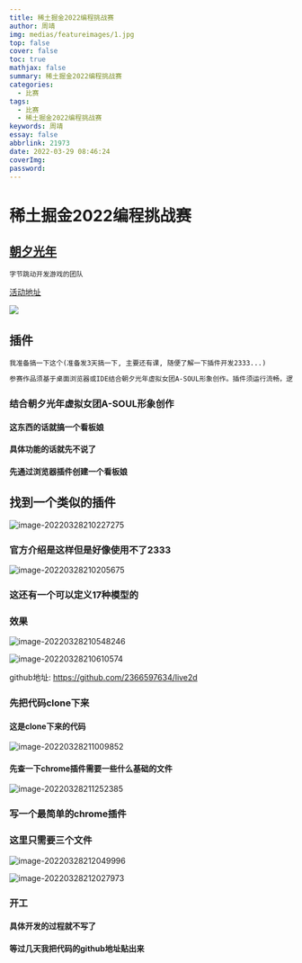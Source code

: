 ```yaml
---
title: 稀土掘金2022编程挑战赛
author: 周靖
img: medias/featureimages/1.jpg
top: false
cover: false
toc: true
mathjax: false
summary: 稀土掘金2022编程挑战赛
categories:
  - 比赛
tags:
  - 比赛
  - 稀土掘金2022编程挑战赛
keywords: 周靖
essay: false
abbrlink: 21973
date: 2022-03-29 08:46:24
coverImg:
password:
---
```


# 稀土掘金2022编程挑战赛

## [朝夕光年](https://baike.baidu.com/item/%E6%9C%9D%E5%A4%95%E5%85%89%E5%B9%B4/56116840)

```
字节跳动开发游戏的团队
```

[活动地址](https://hackathon2022.juejin.cn/#/index)

![](https://qiniuyun.code520.com.cn/images/image-20220328204241970.png)

## 插件

`我准备搞一下这个(准备发3天搞一下, 主要还有课, 随便了解一下插件开发2333...)`

```txt
参赛作品须基于桌面浏览器或IDE结合朝夕光年虚拟女团A-SOUL形象创作。插件须运行流畅，逻辑清晰合理，无明显漏洞，功能包括但不限于提效、休闲等。桌面浏览器指定 Chrome，IDE插件指定 VSCode。
```

### 结合朝夕光年虚拟女团A-SOUL形象创作

#### 这东西的话就搞一个看板娘

#### 具体功能的话就先不说了

#### 先通过浏览器插件创建一个看板娘

## 找到一个类似的插件

![image-20220328210227275](https://qiniuyun.code520.com.cn/images/image-20220328210227275.png)

### 官方介绍是这样但是好像使用不了2333

![image-20220328210205675](https://qiniuyun.code520.com.cn/images/image-20220328210205675.png)

### 这还有一个可以定义17种模型的

### 效果

![image-20220328210548246](https://qiniuyun.code520.com.cn/images/image-20220328210548246.png)

![image-20220328210610574](https://qiniuyun.code520.com.cn/images/image-20220328210610574.png)

github地址: https://github.com/2366597634/live2d

### 先把代码clone下来

#### 这是clone下来的代码

![image-20220328211009852](https://qiniuyun.code520.com.cn/images/image-20220328211009852.png)

#### 先查一下chrome插件需要一些什么基础的文件

![image-20220328211252385](https://qiniuyun.code520.com.cn/images/image-20220328211252385.png)

### 写一个最简单的chrome插件

### 这里只需要三个文件

![image-20220328212049996](https://qiniuyun.code520.com.cn/images/image-20220328212049996.png)

![image-20220328212027973](https://qiniuyun.code520.com.cn/images/image-20220328212027973.png)

### 开工

#### 具体开发的过程就不写了

#### 等过几天我把代码的github地址贴出来

